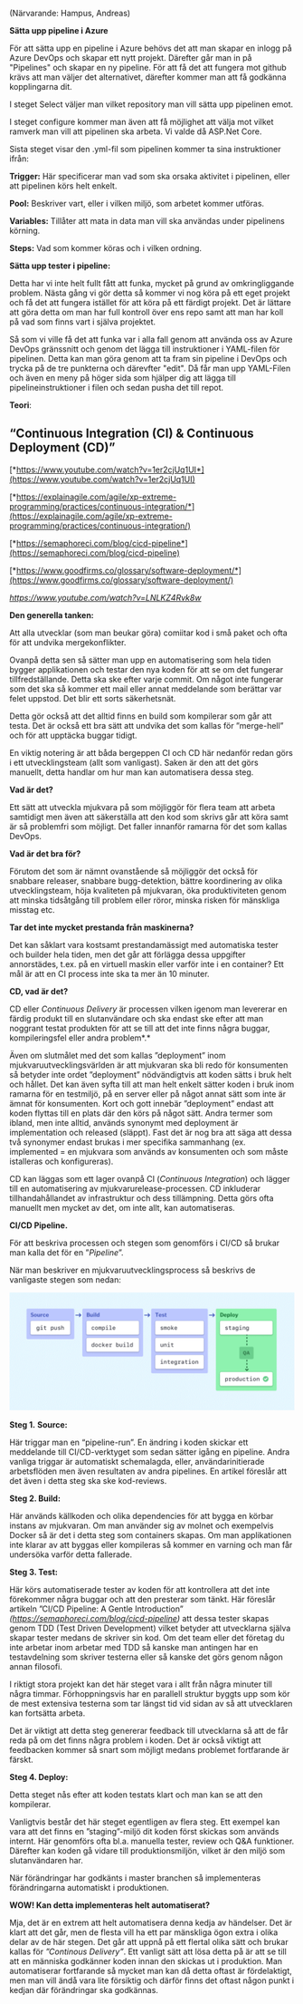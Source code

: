 (Närvarande: Hampus, Andreas)

**Sätta upp pipeline i Azure**

För att sätta upp en pipeline i Azure behövs det att man skapar en inlogg på Azure DevOps och skapar ett nytt projekt. Därefter går man in på "Pipelines" och skapar en ny pipeline. För att få det att fungera mot github krävs att man väljer det alternativet, därefter kommer man att få godkänna kopplingarna dit.

I steget Select väljer man vilket repository man vill sätta upp pipelinen emot.

I steget configure kommer man även att få möjlighet att välja mot vilket ramverk man vill att pipelinen ska arbeta. Vi valde då ASP.Net Core. 

Sista steget visar den .yml-fil som pipelinen kommer ta sina instruktioner ifrån:

**Trigger:** Här specificerar man vad som ska orsaka aktivitet i pipelinen, eller att pipelinen körs helt enkelt.

**Pool:** Beskriver vart, eller i vilken miljö, som arbetet kommer utföras.

**Variables:** Tillåter att mata in data man vill ska användas under pipelinens körning.

**Steps:** Vad som kommer köras och i vilken ordning.



**Sätta upp tester i pipeline:**

Detta har vi inte helt fullt fått att funka, mycket på grund av omkringliggande problem. Nästa gång vi gör detta så kommer vi nog köra på ett eget projekt och få det att fungera istället för att köra på ett färdigt projekt. Det är lättare att göra detta om man har full kontroll över ens repo samt att man har koll på vad som finns vart i själva projektet.

Så som vi ville få det att funka var i alla fall genom att använda oss av Azure DevOps gränssnitt och genom det lägga till instruktioner i YAML-filen för pipelinen. Detta kan man göra genom att ta fram sin pipeline i DevOps och trycka på de tre punkterna och därevfter "edit". Då får man upp YAML-Filen och även en meny på höger sida som hjälper dig att lägga till pipelineinstruktioner i filen och sedan pusha det till repot.



**Teori**: 

## “Continuous Integration (CI) & Continuous Deployment (CD)”

[*https://www.youtube.com/watch?v=1er2cjUq1UI*](https://www.youtube.com/watch?v=1er2cjUq1UI)

[*https://explainagile.com/agile/xp-extreme-programming/practices/continuous-integration/*](https://explainagile.com/agile/xp-extreme-programming/practices/continuous-integration/)

[*https://semaphoreci.com/blog/cicd-pipeline*](https://semaphoreci.com/blog/cicd-pipeline)

[*https://www.goodfirms.co/glossary/software-deployment/*](https://www.goodfirms.co/glossary/software-deployment/)

*https://www.youtube.com/watch?v=LNLKZ4Rvk8w*

 

**Den generella tanken:**

Att alla utvecklar (som man beukar göra) comiitar kod i små paket och ofta för att undvika mergekonflikter.

Ovanpå detta sen så sätter man upp en automatisering som hela tiden bygger applikationen och testar den nya koden för att se om det fungerar tillfredställande. Detta ska ske efter varje commit. Om något inte fungerar som det ska så kommer ett mail eller annat meddelande som berättar var felet uppstod. Det blir ett sorts säkerhetsnät. 

 

Detta gör också att det alltid finns en build som kompilerar som går att testa. Det är också ett bra sätt att undvika det som kallas för ”merge-hell” och för att upptäcka buggar tidigt.

 

En viktig notering är att båda bergeppen CI och CD här nedanför redan görs i ett utvecklingsteam (allt som vanligast). Saken är den att det görs manuellt, detta handlar om hur man kan automatisera dessa steg.

 

**Vad är det?**

Ett sätt att utveckla mjukvara på som möjliggör för flera team att arbeta samtidigt men även att säkerställa att den kod som skrivs går att köra samt är så problemfri som möjligt. Det faller innanför ramarna för det som kallas DevOps.

 

**Vad är det bra för?**

Förutom det som är nämnt ovanstående så möjliggör det också för snabbare releaser, snabbare bugg-detektion, bättre koordinering av olika utvecklingsteam, höja kvaliteten på mjukvaran, öka produktiviteten genom att minska tidsåtgång till problem eller röror, minska risken för mänskliga misstag etc.

 

**Tar det inte mycket prestanda från maskinerna?**

Det kan såklart vara kostsamt prestandamässigt med automatiska tester och builder hela tiden, men det går att förlägga dessa uppgifter annorstädes, t.ex. på en virtuell maskin eller varför inte i en container? Ett mål är att en CI process inte ska ta mer än 10 minuter.

 

**CD, vad är det?**

CD eller *Continuous Delivery* är processen vilken igenom man levererar en färdig produkt till en slutanvändare och ska endast ske efter att man noggrant testat produkten för att se till att det inte finns några buggar, kompileringsfel eller andra problem*.*

 

Även om slutmålet med det som kallas ”deployment” inom mjukvaruutvecklingsvärlden är att mjukvaran ska bli redo för konsumenten så betyder inte ordet ”deployment” nödvändigtvis att koden sätts i bruk helt och hållet. Det kan även syfta till att man helt enkelt sätter koden i bruk inom ramarna för en testmiljö, på en server eller på något annat sätt som inte är ämnat för konsumenten. Kort och gott innebär ”deployment” endast att koden flyttas till en plats där den körs på något sätt. Andra termer som ibland, men inte alltid, används synonymt med deployment är implementation och released (släppt). Fast det är nog bra att säga att dessa två synonymer endast brukas i mer specifika sammanhang (ex. implemented = en mjukvara som används av konsumenten och som måste istalleras och konfigureras).

 

CD kan läggas som ett lager ovanpå CI (*Continuous Integration*) och lägger till en automatisering av mjukvarurelease-processen. CD inkluderar tillhandahållandet av infrastruktur och dess tillämpning. Detta görs ofta manuellt men mycket av det, om inte allt, kan automatiseras.

 

**CI/CD Pipeline.**

För att beskriva processen och stegen som genomförs i CI/CD så brukar man kalla det för en ”*Pipeline*”.

När man beskriver en mjukvaruutvecklingsprocess så beskrivs de vanligaste stegen som nedan:

![CI/CD pipeline stages](Pipeline.png)

**Steg 1.** **Source:**

Här triggar man en “pipeline-run”. En ändring i koden skickar ett meddelande till CI/CD-verktyget som sedan sätter igång en pipeline. Andra vanliga triggar är automatiskt schemalagda, eller, användarinitierade arbetsflöden men även resultaten av andra pipelines. En artikel föreslår att det även i detta steg ska ske kod-reviews.

 

**Steg 2. Build:**

Här används källkoden och olika dependencies för att bygga en körbar instans av mjukvaran. Om man använder sig av molnet och exempelvis Docker så är det i detta steg som containers skapas. Om man applikationen inte klarar av att byggas eller kompileras så kommer en varning och man får undersöka varför detta fallerade. 

 

**Steg 3. Test:**

Här körs automatiserade tester av koden för att kontrollera att det inte förekommer några buggar och att den presterar som tänkt. Här föreslår artikeln ”CI/CD Pipeline: A Gentle Introduction” *(https://semaphoreci.com/blog/cicd-pipeline)* att dessa tester skapas genom TDD (Test Driven Development) vilket betyder att utvecklarna själva skapar tester medans de skriver sin kod. Om det team eller det företag du inte arbetar inom arbetar med TDD så kanske man antingen har en testavdelning som skriver testerna eller så kanske det görs genom någon annan filosofi.

 

I riktigt stora projekt kan det här steget vara i allt från några minuter till några timmar. Förhoppningsvis har en parallell struktur byggts upp som kör de mest extensiva testerna som tar längst tid vid sidan av så att utvecklaren kan fortsätta arbeta.

 

Det är viktigt att detta steg genererar feedback till utvecklarna så att de får reda på om det finns några problem i koden. Det är också viktigt att feedbacken kommer så snart som möjligt medans problemet fortfarande är färskt.

 

**Steg 4. Deploy:**

Detta steget nås efter att koden testats klart och man kan se att den kompilerar.

Vanligtvis består det här steget egentligen av flera steg. Ett exempel kan vara att det finns en ”staging”-miljö dit koden först skickas som används internt. Här genomförs ofta bl.a. manuella tester, review och Q&A funktioner. Därefter kan koden gå vidare till produktionsmiljön, vilket är den miljö som slutanvändaren har. 

När förändringar har godkänts i master branchen så implementeras förändringarna automatiskt i produktionen.

 

**WOW! Kan detta implementeras helt automatiserat?**

Mja, det är en extrem att helt automatisera denna kedja av händelser. Det är klart att det går, men de flesta vill ha ett par mänskliga ögon extra i olika delar av de här stegen. Det går att uppnå på ett flertal olika sätt och brukar kallas för *”Continous Delivery”*. Ett vanligt sätt att lösa detta på är att se till att en människa godkänner koden innan den skickas ut i produktion. Man automatiserar fortfarande så mycket man kan då detta oftast är fördelaktigt, men man vill ändå vara lite försiktig och därför finns det oftast någon punkt i kedjan där förändringar ska godkännas.

